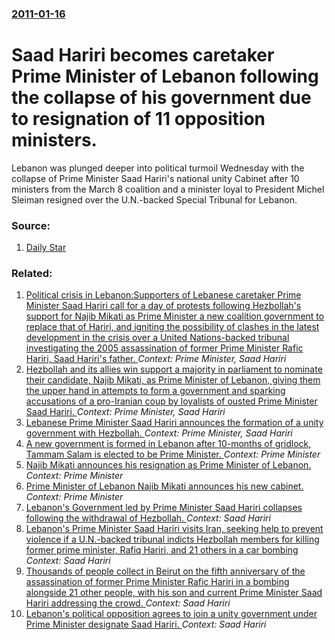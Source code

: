 ### [2011-01-16](/news/2011/01/16/index.md)

# Saad Hariri becomes caretaker Prime Minister of Lebanon following the collapse of his government due to resignation of 11 opposition ministers. 

Lebanon was plunged deeper into political turmoil Wednesday with the collapse of Prime Minister Saad Hariri&#39;s national unity Cabinet after 10 ministers from the March 8 coalition and a minister loyal to President Michel Sleiman resigned over the U.N.-backed Special Tribunal for Lebanon.


### Source:

1. [Daily Star](http://www.dailystar.com.lb/article.asp?edition_ID=1&article_ID=123602&categ_id=2)

### Related:

1. [Political crisis in Lebanon:Supporters of Lebanese caretaker Prime Minister Saad Hariri call for a day of protests  following Hezbollah's support for Najib Mikati as Prime Minister a new coalition government to replace that of Hariri, and igniting the possibility of  clashes in the latest development in the crisis over a United Nations-backed tribunal  investigating the 2005 assassination of former Prime Minister Rafic Hariri, Saad Hariri's father. ](/news/2011/01/25/political-crisis-in-lebanon-psupporters-of-lebanese-caretaker-prime-minister-saad-hariri-call-for-a-day-of-protests-following-hezbollah-s-s.md) _Context: Prime Minister, Saad Hariri_
2. [Hezbollah and its allies win support a majority in parliament  to nominate their candidate, Najib Mikati, as Prime Minister of Lebanon, giving them the upper hand in attempts to form a government and sparking accusations of a pro-Iranian coup by loyalists of ousted Prime Minister Saad Hariri. ](/news/2011/01/24/hezbollah-and-its-allies-win-support-a-majority-in-parliament-to-nominate-their-candidate-najib-mikati-as-prime-minister-of-lebanon-givi.md) _Context: Prime Minister, Saad Hariri_
3. [ Lebanese Prime Minister Saad Hariri announces the formation of a unity government with Hezbollah. ](/news/2009/11/9/lebanese-prime-minister-saad-hariri-announces-the-formation-of-a-unity-government-with-hezbollah.md) _Context: Prime Minister, Saad Hariri_
4. [A new government is formed in Lebanon after 10-months of gridlock, Tammam Salam is elected to be Prime Minister. ](/news/2014/02/15/a-new-government-is-formed-in-lebanon-after-10-months-of-gridlock-tammam-salam-is-elected-to-be-prime-minister.md) _Context: Prime Minister_
5. [Najib Mikati announces his resignation as Prime Minister of Lebanon. ](/news/2013/03/22/najib-mikati-announces-his-resignation-as-prime-minister-of-lebanon.md) _Context: Prime Minister_
6. [Prime Minister of Lebanon Najib Mikati announces his new cabinet. ](/news/2011/06/13/prime-minister-of-lebanon-najib-mikati-announces-his-new-cabinet.md) _Context: Prime Minister_
7. [Lebanon's Government led by Prime Minister Saad Hariri collapses following the withdrawal of Hezbollah. ](/news/2011/01/12/lebanon-s-government-led-by-prime-minister-saad-hariri-collapses-following-the-withdrawal-of-hezbollah.md) _Context: Saad Hariri_
8. [Lebanon's Prime Minister Saad Hariri visits Iran, seeking help to prevent violence if a U.N.-backed tribunal indicts Hezbollah members for killing former prime minister, Rafiq Hariri, and 21 others in a car bombing ](/news/2010/11/26/lebanon-s-prime-minister-saad-hariri-visits-iran-seeking-help-to-prevent-violence-if-a-u-n-backed-tribunal-indicts-hezbollah-members-for-k.md) _Context: Saad Hariri_
9. [Thousands of people collect in Beirut on the fifth anniversary of the assassination of former Prime Minister Rafic Hariri in a bombing alongside 21 other people, with his son and current Prime Minister Saad Hariri addressing the crowd. ](/news/2010/02/14/thousands-of-people-collect-in-beirut-on-the-fifth-anniversary-of-the-assassination-of-former-prime-minister-rafic-hariri-in-a-bombing-along.md) _Context: Saad Hariri_
10. [ Lebanon's political opposition agrees to join a unity government under Prime Minister designate Saad Hariri. ](/news/2009/11/7/lebanon-s-political-opposition-agrees-to-join-a-unity-government-under-prime-minister-designate-saad-hariri.md) _Context: Saad Hariri_
